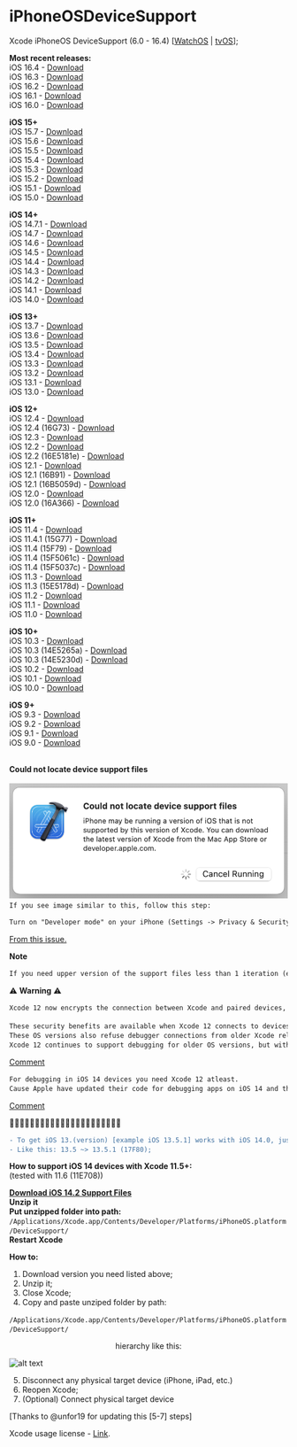 # iPhoneOSDeviceSupport
Xcode iPhoneOS DeviceSupport (6.0 - 16.4)
[[WatchOS](https://github.com/filsv/watchOSDeviceSupport) | [tvOS](https://github.com/filsv/TVOSDeviceSupport)];

**Most recent releases:**</br>
iOS 16.4 - [Download](https://github.com/filsv/iOSDeviceSupport/raw/master/16.4.zip) </br>
iOS 16.3 - [Download](https://github.com/filsv/iOSDeviceSupport/raw/master/16.3.zip) </br>
iOS 16.2 - [Download](https://github.com/filsv/iOSDeviceSupport/raw/master/16.2.zip) </br>
iOS 16.1 - [Download](https://github.com/filsv/iOSDeviceSupport/raw/master/16.1.zip) </br>
iOS 16.0 - [Download](https://github.com/filsv/iOSDeviceSupport/raw/master/16.0.zip) </br>

**iOS 15+**</br>
iOS 15.7 - [Download](https://github.com/filsv/iOSDeviceSupport/raw/master/15.7.zip) </br>
iOS 15.6 - [Download](https://github.com/filsv/iOSDeviceSupport/raw/master/15.6.zip) </br>
iOS 15.5 - [Download](https://github.com/filsv/iOSDeviceSupport/raw/master/15.5.zip) </br>
iOS 15.4 - [Download](https://github.com/filsv/iOSDeviceSupport/raw/master/15.4.zip) </br>
iOS 15.3 - [Download](https://github.com/filsv/iOSDeviceSupport/raw/master/15.3.zip) </br>
iOS 15.2 - [Download](https://github.com/filsv/iOSDeviceSupport/raw/master/15.2.zip) </br>
iOS 15.1 - [Download](https://github.com/filsv/iOSDeviceSupport/raw/master/15.1.zip) </br>
iOS 15.0 - [Download](https://github.com/filsv/iOSDeviceSupport/raw/master/15.0.zip) </br>

**iOS 14+**</br>
iOS 14.7.1 - [Download](https://github.com/filsv/iOSDeviceSupport/raw/master/14.7.1.zip) </br>
iOS 14.7 - [Download](https://github.com/filsv/iOSDeviceSupport/raw/master/14.7.zip) </br>
iOS 14.6 - [Download](https://github.com/filsv/iOSDeviceSupport/raw/master/14.6.zip) </br>
iOS 14.5 - [Download](https://github.com/filsv/iOSDeviceSupport/raw/master/14.5.zip) </br>
iOS 14.4 - [Download](https://github.com/filsv/iOSDeviceSupport/raw/master/14.4.zip) </br>
iOS 14.3 - [Download](https://github.com/filsv/iOSDeviceSupport/raw/master/14.3.zip) </br>
iOS 14.2 - [Download](https://github.com/filsv/iOSDeviceSupport/raw/master/14.2.zip) </br>
iOS 14.1 - [Download](https://github.com/filsv/iOSDeviceSupport/raw/master/14.1.zip) </br>
iOS 14.0 - [Download](https://github.com/filsv/iOSDeviceSupport/raw/master/14.0.zip) </br>

**iOS 13+**</br>
iOS 13.7 - [Download](https://github.com/filsv/iOSDeviceSupport/raw/master/13.7.zip) </br>
iOS 13.6 - [Download](https://github.com/filsv/iOSDeviceSupport/raw/master/13.6.zip) </br>
iOS 13.5 - [Download](https://github.com/filsv/iOSDeviceSupport/raw/master/13.5.zip) </br>
iOS 13.4 - [Download](https://github.com/filsv/iOSDeviceSupport/raw/master/13.4.zip) </br>
iOS 13.3 - [Download](https://github.com/filsv/iOSDeviceSupport/raw/master/13.3.zip) </br>
iOS 13.2 - [Download](https://github.com/filsv/iOSDeviceSupport/raw/master/13.2.zip) </br>
iOS 13.1 - [Download](https://github.com/filsv/iOSDeviceSupport/raw/master/13.1.zip) </br>
iOS 13.0 - [Download](https://github.com/filsv/iOSDeviceSupport/raw/master/13.0.zip) </br>

**iOS 12+**</br>
iOS 12.4 - [Download](https://github.com/filsv/iOSDeviceSupport/raw/master/12.4.zip) </br>
iOS 12.4 (16G73) - [Download](https://github.com/filsv/iOSDeviceSupport/raw/master/12.4%20(16G73).zip) </br>
iOS 12.3 - [Download](https://github.com/filsv/iOSDeviceSupport/raw/master/12.3.zip) </br>
iOS 12.2 - [Download](https://github.com/filsv/iOSDeviceSupport/raw/master/12.2.zip) </br>
iOS 12.2 (16E5181e) - [Download](https://github.com/filsv/iOSDeviceSupport/raw/master/12.1%20(16B91).zip) </br>
iOS 12.1 - [Download](https://github.com/filsv/iOSDeviceSupport/raw/master/12.1.zip) </br>
iOS 12.1 (16B91) - [Download](https://github.com/filsv/iOSDeviceSupport/raw/master/12.1%20(16B91).zip) </br>
iOS 12.1 (16B5059d) - [Download](https://github.com/filsv/iOSDeviceSupport/raw/master/12.1%20(16B5059d).zip) </br>
iOS 12.0 - [Download](https://github.com/filsv/iOSDeviceSupport/raw/master/12.0.zip) </br>
iOS 12.0 (16A366) - [Download](https://github.com/filsv/iOSDeviceSupport/raw/master/12.0%20(16A366).zip) </br>

**iOS 11+**</br>
iOS 11.4 - [Download](https://github.com/filsv/iOSDeviceSupport/raw/master/11.4.zip) </br>
iOS 11.4.1 (15G77) - [Download](https://github.com/filsv/iOSDeviceSupport/raw/master/11.4.1%20(15G77).zip) </br>
iOS 11.4 (15F79) - [Download](https://github.com/filsv/iOSDeviceSupport/raw/master/11.4%20(15F79).zip) </br>
iOS 11.4 (15F5061c) - [Download](https://github.com/filsv/iOSDeviceSupport/raw/master/11.4%20(15F5061c).zip) </br>
iOS 11.4 (15F5037c) - [Download](https://github.com/filsv/iOSDeviceSupport/raw/master/11.4%20(15F5037c).zip) </br>
iOS 11.3 - [Download](https://github.com/filsv/iOSDeviceSupport/raw/master/11.3.zip) </br>
iOS 11.3 (15E5178d) - [Download](https://github.com/filsv/iOSDeviceSupport/raw/master/11.3%20(15E5178d).zip) </br>
iOS 11.2 - [Download](https://github.com/filsv/iOSDeviceSupport/raw/master/11.2.zip) </br>
iOS 11.1 - [Download](https://github.com/filsv/iOSDeviceSupport/raw/master/11.1.zip) </br>
iOS 11.0 - [Download](https://github.com/filsv/iOSDeviceSupport/raw/master/11.0.zip) </br>

**iOS 10+**</br>
iOS 10.3 - [Download](https://github.com/filsv/iOSDeviceSupport/raw/master/10.3.zip) </br>
iOS 10.3 (14E5265a) - [Download](https://github.com/filsv/iOSDeviceSupport/raw/master/10.3%20(14E5265a).zip) </br>
iOS 10.3 (14E5230d) - [Download](https://github.com/filsv/iOSDeviceSupport/raw/master/10.3%20(14E5230d).zip) </br>
iOS 10.2 - [Download](https://github.com/filsv/iOSDeviceSupport/raw/master/10.2.zip) </br>
iOS 10.1 - [Download](https://github.com/filsv/iOSDeviceSupport/raw/master/10.1.zip) </br>
iOS 10.0 - [Download](https://github.com/filsv/iOSDeviceSupport/raw/master/10.0.zip) </br>


**iOS 9+**</br>
iOS 9.3 - [Download](https://github.com/filsv/iOSDeviceSupport/raw/master/9.3.zip) </br>
iOS 9.2 - [Download](https://github.com/filsv/iOSDeviceSupport/raw/master/9.2.zip) </br>
iOS 9.1 - [Download](https://github.com/filsv/iOSDeviceSupport/raw/master/9.1.zip) </br>
iOS 9.0 - [Download](https://github.com/filsv/iOSDeviceSupport/raw/master/9.0.zip) </br>
</br>

**Could not locate device support files**
</br>
</br>
![Screenshot](Assets/Could_not-locate_device_support_files.png)
</br>
`If you see image similar to this, follow this step:`
</br>
```diff
Turn on "Developer mode" on your iPhone (Settings -> Privacy & Security -> Developer Mode).
```
[From this issue.](https://github.com/filsv/iOSDeviceSupport/issues/147)</br>

**Note**
```diff
If you need upper version of the support files less than 1 iteration (eg. You have "15.0" and you need "15.1.5" - You can simply rename folder from "15.0" to "15.1.5" and it should work or try to use next iteration version of the support files, is exist "15.2", otherwise open an issue);
```

⚠️  **Warning** ⚠️
</br>
```diff
Xcode 12 now encrypts the connection between Xcode and paired devices, protecting against an attacker in a privileged network position executing arbitrary code on connected iOS, iPadOS, watchOS, or tvOS devices during a remote debug session. (60386733)

These security benefits are available when Xcode 12 connects to devices running iOS 14, iPadOS 14, watchOS 7, tvOS 14, or later versions.
These OS versions also refuse debugger connections from older Xcode releases.
Xcode 12 continues to support debugging for older OS versions, but without the new encryption.
```
[Comment](https://github.com/filsv/iPhoneOSDeviceSupport/issues/69#issuecomment-694508149) </br>

```diff
For debugging in iOS 14 devices you need Xcode 12 atleast.
Cause Apple have updated their code for debugging apps on iOS 14 and that is not compatible on older version of Xcode.
```
[Comment](https://github.com/filsv/iPhoneOSDeviceSupport/issues/76#issuecomment-735321146)

🚩🚩🚩🚩🚩🚩🚩🚩🚩🚩🚩🚩🚩🚩🚩🚩🚩🚩🚩🚩🚩🚩
```diff
- To get iOS 13.(version) [example iOS 13.5.1] works with iOS 14.0, just rename a folder.
- Like this: 13.5 ~> 13.5.1 (17F80);
```

**How to support iOS 14 devices with Xcode 11.5+:**</br> (tested with 11.6 (11E708))

**[Download iOS 14.2 Support Files](/14.2.zip)** </br>
**Unzip it**</br>
**Put unzipped folder into path:**</br>
```/Applications/Xcode.app/Contents/Developer/Platforms/iPhoneOS.platform/DeviceSupport/```</br>
**Restart Xcode**</br>

**How to:**

1) Download version you need listed above;
2) Unzip it;
3) Close Xcode;
4) Copy and paste unziped folder by path:

```/Applications/Xcode.app/Contents/Developer/Platforms/iPhoneOS.platform/DeviceSupport/```

<p align="center">hierarchy like this:</p>

![alt text](/Screen%20Shot%202019-08-02%20at%2015.09.55.png)

5) Disconnect any physical target device (iPhone, iPad, etc.)
6) Reopen Xcode;
7) (Optional) Connect physical target device

[Thanks to @unfor19 for updating this [5-7] steps]</br>

Xcode usage license - [Link](https://www.apple.com/legal/sla/docs/xcode.pdf).
